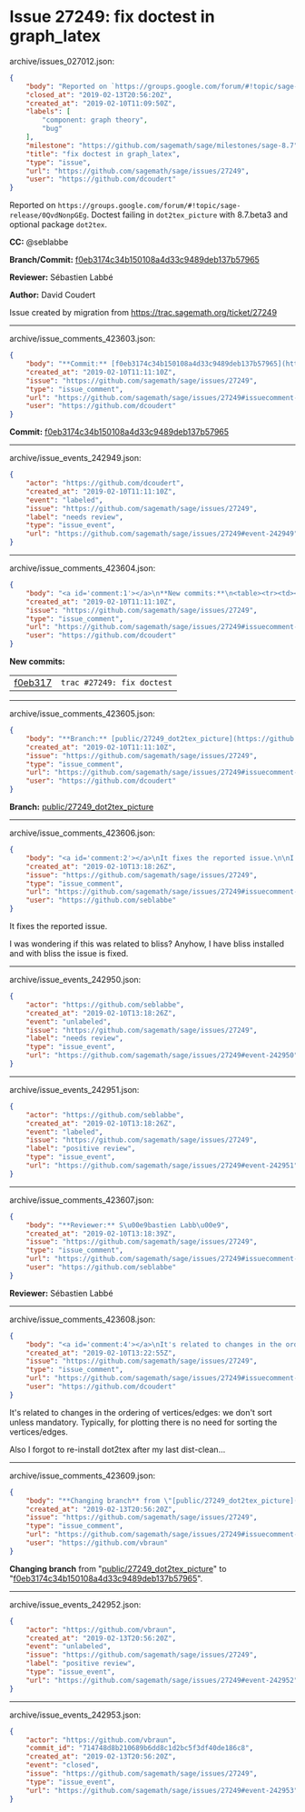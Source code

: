 # Issue 27249: fix doctest in graph_latex

archive/issues_027012.json:
```json
{
    "body": "Reported on `https://groups.google.com/forum/#!topic/sage-release/0QvdNonpGEg`.\nDoctest failing in `dot2tex_picture` with 8.7.beta3 and optional package `dot2tex`.\n\n**CC:**  @seblabbe\n\n**Branch/Commit:** [f0eb3174c34b150108a4d33c9489deb137b57965](https://github.com/sagemath/sagetrac-mirror/commit/f0eb3174c34b150108a4d33c9489deb137b57965)\n\n**Reviewer:** S\u00e9bastien Labb\u00e9\n\n**Author:** David Coudert\n\nIssue created by migration from https://trac.sagemath.org/ticket/27249\n\n",
    "closed_at": "2019-02-13T20:56:20Z",
    "created_at": "2019-02-10T11:09:50Z",
    "labels": [
        "component: graph theory",
        "bug"
    ],
    "milestone": "https://github.com/sagemath/sage/milestones/sage-8.7",
    "title": "fix doctest in graph_latex",
    "type": "issue",
    "url": "https://github.com/sagemath/sage/issues/27249",
    "user": "https://github.com/dcoudert"
}
```
Reported on `https://groups.google.com/forum/#!topic/sage-release/0QvdNonpGEg`.
Doctest failing in `dot2tex_picture` with 8.7.beta3 and optional package `dot2tex`.

**CC:**  @seblabbe

**Branch/Commit:** [f0eb3174c34b150108a4d33c9489deb137b57965](https://github.com/sagemath/sagetrac-mirror/commit/f0eb3174c34b150108a4d33c9489deb137b57965)

**Reviewer:** Sébastien Labbé

**Author:** David Coudert

Issue created by migration from https://trac.sagemath.org/ticket/27249





---

archive/issue_comments_423603.json:
```json
{
    "body": "**Commit:** [f0eb3174c34b150108a4d33c9489deb137b57965](https://github.com/sagemath/sagetrac-mirror/commit/f0eb3174c34b150108a4d33c9489deb137b57965)",
    "created_at": "2019-02-10T11:11:10Z",
    "issue": "https://github.com/sagemath/sage/issues/27249",
    "type": "issue_comment",
    "url": "https://github.com/sagemath/sage/issues/27249#issuecomment-423603",
    "user": "https://github.com/dcoudert"
}
```

**Commit:** [f0eb3174c34b150108a4d33c9489deb137b57965](https://github.com/sagemath/sagetrac-mirror/commit/f0eb3174c34b150108a4d33c9489deb137b57965)



---

archive/issue_events_242949.json:
```json
{
    "actor": "https://github.com/dcoudert",
    "created_at": "2019-02-10T11:11:10Z",
    "event": "labeled",
    "issue": "https://github.com/sagemath/sage/issues/27249",
    "label": "needs review",
    "type": "issue_event",
    "url": "https://github.com/sagemath/sage/issues/27249#event-242949"
}
```



---

archive/issue_comments_423604.json:
```json
{
    "body": "<a id='comment:1'></a>\n**New commits:**\n<table><tr><td><a href=\"https://github.com/sagemath/sagetrac-mirror/commit/f0eb3174c34b150108a4d33c9489deb137b57965\">f0eb317</a></td><td><code>trac #27249: fix doctest</code></td></tr></table>\n",
    "created_at": "2019-02-10T11:11:10Z",
    "issue": "https://github.com/sagemath/sage/issues/27249",
    "type": "issue_comment",
    "url": "https://github.com/sagemath/sage/issues/27249#issuecomment-423604",
    "user": "https://github.com/dcoudert"
}
```

<a id='comment:1'></a>
**New commits:**
<table><tr><td><a href="https://github.com/sagemath/sagetrac-mirror/commit/f0eb3174c34b150108a4d33c9489deb137b57965">f0eb317</a></td><td><code>trac #27249: fix doctest</code></td></tr></table>




---

archive/issue_comments_423605.json:
```json
{
    "body": "**Branch:** [public/27249_dot2tex_picture](https://github.com/sagemath/sagetrac-mirror/tree/public/27249_dot2tex_picture)",
    "created_at": "2019-02-10T11:11:10Z",
    "issue": "https://github.com/sagemath/sage/issues/27249",
    "type": "issue_comment",
    "url": "https://github.com/sagemath/sage/issues/27249#issuecomment-423605",
    "user": "https://github.com/dcoudert"
}
```

**Branch:** [public/27249_dot2tex_picture](https://github.com/sagemath/sagetrac-mirror/tree/public/27249_dot2tex_picture)



---

archive/issue_comments_423606.json:
```json
{
    "body": "<a id='comment:2'></a>\nIt fixes the reported issue.\n\nI was wondering if this was related to bliss? Anyhow, I have bliss installed and with bliss the issue is fixed.",
    "created_at": "2019-02-10T13:18:26Z",
    "issue": "https://github.com/sagemath/sage/issues/27249",
    "type": "issue_comment",
    "url": "https://github.com/sagemath/sage/issues/27249#issuecomment-423606",
    "user": "https://github.com/seblabbe"
}
```

<a id='comment:2'></a>
It fixes the reported issue.

I was wondering if this was related to bliss? Anyhow, I have bliss installed and with bliss the issue is fixed.



---

archive/issue_events_242950.json:
```json
{
    "actor": "https://github.com/seblabbe",
    "created_at": "2019-02-10T13:18:26Z",
    "event": "unlabeled",
    "issue": "https://github.com/sagemath/sage/issues/27249",
    "label": "needs review",
    "type": "issue_event",
    "url": "https://github.com/sagemath/sage/issues/27249#event-242950"
}
```



---

archive/issue_events_242951.json:
```json
{
    "actor": "https://github.com/seblabbe",
    "created_at": "2019-02-10T13:18:26Z",
    "event": "labeled",
    "issue": "https://github.com/sagemath/sage/issues/27249",
    "label": "positive review",
    "type": "issue_event",
    "url": "https://github.com/sagemath/sage/issues/27249#event-242951"
}
```



---

archive/issue_comments_423607.json:
```json
{
    "body": "**Reviewer:** S\u00e9bastien Labb\u00e9",
    "created_at": "2019-02-10T13:18:39Z",
    "issue": "https://github.com/sagemath/sage/issues/27249",
    "type": "issue_comment",
    "url": "https://github.com/sagemath/sage/issues/27249#issuecomment-423607",
    "user": "https://github.com/seblabbe"
}
```

**Reviewer:** Sébastien Labbé



---

archive/issue_comments_423608.json:
```json
{
    "body": "<a id='comment:4'></a>\nIt's related to changes in the ordering of vertices/edges: we don't sort unless mandatory. Typically, for plotting there is no need for sorting the vertices/edges.\n\nAlso I forgot to re-install dot2tex after my last dist-clean...",
    "created_at": "2019-02-10T13:22:55Z",
    "issue": "https://github.com/sagemath/sage/issues/27249",
    "type": "issue_comment",
    "url": "https://github.com/sagemath/sage/issues/27249#issuecomment-423608",
    "user": "https://github.com/dcoudert"
}
```

<a id='comment:4'></a>
It's related to changes in the ordering of vertices/edges: we don't sort unless mandatory. Typically, for plotting there is no need for sorting the vertices/edges.

Also I forgot to re-install dot2tex after my last dist-clean...



---

archive/issue_comments_423609.json:
```json
{
    "body": "**Changing branch** from \"[public/27249_dot2tex_picture](https://github.com/sagemath/sagetrac-mirror/tree/public/27249_dot2tex_picture)\" to \"[f0eb3174c34b150108a4d33c9489deb137b57965](https://github.com/sagemath/sagetrac-mirror/commit/f0eb3174c34b150108a4d33c9489deb137b57965)\".",
    "created_at": "2019-02-13T20:56:20Z",
    "issue": "https://github.com/sagemath/sage/issues/27249",
    "type": "issue_comment",
    "url": "https://github.com/sagemath/sage/issues/27249#issuecomment-423609",
    "user": "https://github.com/vbraun"
}
```

**Changing branch** from "[public/27249_dot2tex_picture](https://github.com/sagemath/sagetrac-mirror/tree/public/27249_dot2tex_picture)" to "[f0eb3174c34b150108a4d33c9489deb137b57965](https://github.com/sagemath/sagetrac-mirror/commit/f0eb3174c34b150108a4d33c9489deb137b57965)".



---

archive/issue_events_242952.json:
```json
{
    "actor": "https://github.com/vbraun",
    "created_at": "2019-02-13T20:56:20Z",
    "event": "unlabeled",
    "issue": "https://github.com/sagemath/sage/issues/27249",
    "label": "positive review",
    "type": "issue_event",
    "url": "https://github.com/sagemath/sage/issues/27249#event-242952"
}
```



---

archive/issue_events_242953.json:
```json
{
    "actor": "https://github.com/vbraun",
    "commit_id": "714748d8b210689b6dd8c1d2bc5f3df40de186c8",
    "created_at": "2019-02-13T20:56:20Z",
    "event": "closed",
    "issue": "https://github.com/sagemath/sage/issues/27249",
    "type": "issue_event",
    "url": "https://github.com/sagemath/sage/issues/27249#event-242953"
}
```
